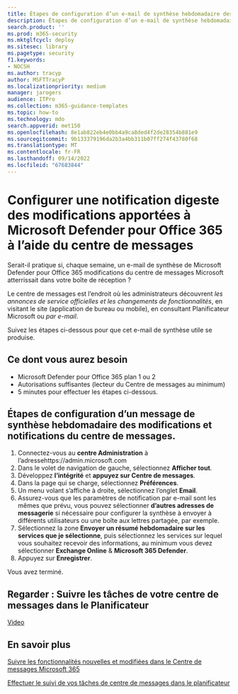 ```yaml
---
title: Étapes de configuration d’un e-mail de synthèse hebdomadaire des modifications apportées au centre de messages pour Microsoft Defender pour Office 365
description: Étapes de configuration d’un e-mail de synthèse hebdomadaire de l’activité du centre de messages pour rester à jour sur les modifications apportées à Microsoft Defender pour Office 365.
search.product: ''
ms.prod: m365-security
ms.mktglfcycl: deploy
ms.sitesec: library
ms.pagetype: security
f1.keywords:
- NOCSH
ms.author: tracyp
author: MSFTTracyP
ms.localizationpriority: medium
manager: jarogers
audience: ITPro
ms.collection: m365-guidance-templates
ms.topic: how-to
ms.technology: mdo
search.appverid: met150
ms.openlocfilehash: 8e1ab822eb4e0bb4a9ca8ded4f2de28354b881e9
ms.sourcegitcommit: 9b133379196da2b3a4bb311b07ff274f43780f68
ms.translationtype: MT
ms.contentlocale: fr-FR
ms.lasthandoff: 09/14/2022
ms.locfileid: "67683844"
---
```

# <a name="set-up-a-digest-notification-of-changes-to-microsoft-defender-for-office-365-using-the-message-center"></a>Configurer une notification digeste des modifications apportées à Microsoft Defender pour Office 365 à l’aide du centre de messages

Serait-il pratique si, chaque semaine, un e-mail de synthèse de Microsoft Defender pour Office 365 modifications du centre de messages Microsoft atterrissait dans votre boîte de réception ?

Le centre de messages est l’endroit où les administrateurs découvrent *les annonces de service officielles et les changements de fonctionnalités*, en visitant le site (application de bureau ou mobile), en consultant Planificateur Microsoft ou *par e-mail*.

Suivez les étapes ci-dessous pour que cet e-mail de synthèse utile se produise.

## <a name="what-youll-need"></a>Ce dont vous aurez besoin

- Microsoft Defender pour Office 365 plan 1 ou 2
- Autorisations suffisantes (lecteur du Centre de messages au minimum)
- 5 minutes pour effectuer les étapes ci-dessous.

## <a name="steps-to-set-up-a-weekly-digest-mail-of-message-center-changes-and-notifications"></a>Étapes de configuration d’un message de synthèse hebdomadaire des modifications et notifications du centre de messages.
1. Connectez-vous au **centre Administration** à l’adressehttps://admin.microsoft.com
1. Dans le volet de navigation de gauche, sélectionnez **Afficher tout**.
1. Développez **l’intégrité** et **appuyez sur Centre de messages**.
1. Dans la page qui se charge, sélectionnez **Préférences**.
1. Un menu volant s’affiche à droite, sélectionnez l’onglet **Email**.
1. Assurez-vous que les paramètres de notification par e-mail sont les mêmes que prévu, vous pouvez sélectionner **d’autres adresses de messagerie** si nécessaire pour configurer la synthèse à envoyer à différents utilisateurs ou une boîte aux lettres partagée, par exemple.
1. Sélectionnez la zone **Envoyer un résumé hebdomadaire sur les services que je sélectionne**, puis sélectionnez les services sur lequel vous souhaitez recevoir des informations, au minimum vous devez sélectionner **Exchange Online** &  **Microsoft 365 Defender**.
1. Appuyez sur **Enregistrer**.

Vous avez terminé.

## <a name="watch-track-your-message-center-tasks-in-planner"></a>Regarder : Suivre les tâches de votre centre de messages dans le Planificateur
[Video](https://www.microsoft.com/en-us/videoplayer/embed/RE4C7Ne)

## <a name="learn-more"></a>En savoir plus
[Suivre les fonctionnalités nouvelles et modifiées dans le Centre de messages Microsoft 365](../../../admin/manage/message-center.md)

[Effectuer le suivi de vos tâches de centre de messages dans le planificateur](/office365/planner/track-message-center-tasks-planner)
